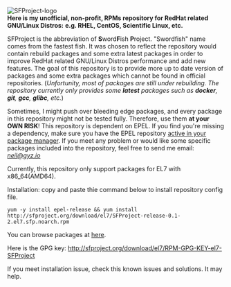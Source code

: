 ![SFProject-logo](https://raw.githubusercontent.com/SwordFishProject/sfproject.org/master/misc/image/SFProject-logo.jpg)<br>
**Here is my unofficial, non-profit, RPMs repository for RedHat related GNU/Linux Distros:**
**e.g. RHEL, CentOS, Scientific Linux, etc.**

SFProject is the abbreviation of **S**word**F**ish **P**roject. "Swordfish" name comes from the fastest fish. It was chosen to reflect the repository would contain rebuild packages and some extra latest packages in order to improve RedHat related GNU/Linux Distros performance and add new features. The goal of this repository is to provide more up to date version of packages and some extra packages which cannot be found in official repositories. (*Unfortunity, most of packages are still under rebuilding. The repository currently only provides some **latest** packages such as **docker**, **git**, **gcc**, **glibc**, etc.*)

Sometimes, I might push over bleeding edge packages, and every package in this repository might not be tested fully. Therefore, use them **at your OWN RISK**!
This repository is dependent on EPEL. If you find you're missing a dependency, make sure you have the EPEL repository [active in your package manager](https://fedoraproject.org/wiki/EPEL).
If you meet any problem or would like some specific packages included into the repository, feel free to send me email: *neil@gyz.io*

Currently, this repository only support packages for EL7 with x86_64(AMD64).

Installation: copy and paste thie command below to install repository config file.

`yum -y install epel-release && yum install http://sfproject.org/download/el7/SFProject-release-0.1-2.el7.sfp.noarch.rpm`

You can browse packages at [here](http://sfproject.org/download).

Here is the GPG key: http://sfproject.org/download/el7/RPM-GPG-KEY-el7-SFProject

If you meet installation issue, check this known issues and solutions. It may help. 
